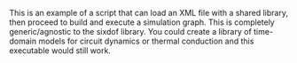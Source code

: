 This is an example of a script that can load an XML file with a shared library, then proceed to build and execute a simulation graph.
This is completely generic/agnostic to the sixdof library. You could create a library of time-domain models for circuit dynamics or thermal conduction and this executable would still work.
